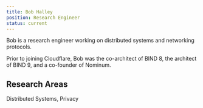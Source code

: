 ```yaml
---
title: Bob Halley
position: Research Engineer
status: current
---
```


Bob is a research engineer working on distributed systems and networking protocols.

Prior to joining Cloudflare, Bob was the co-architect of BIND 8, the architect of BIND 9, and a co-founder of Nominum.

## Research Areas
Distributed Systems, Privacy
